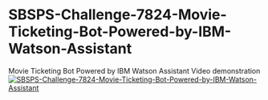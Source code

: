 # SBSPS-Challenge-7824-Movie-Ticketing-Bot-Powered-by-IBM-Watson-Assistant
Movie Ticketing Bot Powered by IBM Watson Assistant
Video demonstration
[![SBSPS-Challenge-7824-Movie-Ticketing-Bot-Powered-by-IBM-Watson-Assistant](https://img.youtube.com/vi/https://youtu.be/gnV25vJN2xs)](https://www.youtube.com/watch?v=gnV25vJN2xs)
